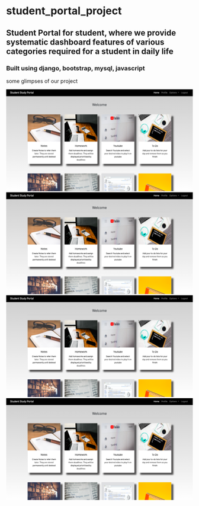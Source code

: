 # student_portal_project
## Student Portal for student, where we provide systematic dashboard features of various categories required for a student in daily life

### Built using django, bootstrap, mysql, javascript
some glimpses of our project 

![screenshot of site](https://github.com/sid030599/student_portal_project/blob/main/Screenshot%202022-08-24%20at%2012.30.51%20AM.png)
![screenshot of site](https://github.com/sid030599/student_portal_project/blob/main/Screenshot%202022-08-24%20at%2012.30.51%20AM.png)
![screenshot of site](https://github.com/sid030599/student_portal_project/blob/main/Screenshot%202022-08-24%20at%2012.30.51%20AM.png)
![screenshot of site](https://github.com/sid030599/student_portal_project/blob/main/Screenshot%202022-08-24%20at%2012.30.51%20AM.png)
